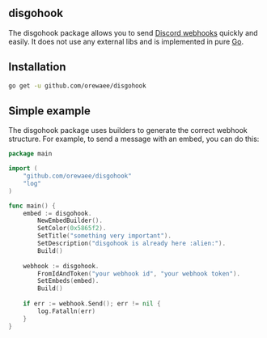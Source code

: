 ## disgohook

The disgohook package allows you to send [Discord webhooks](https://discord.com/developers/docs/resources/webhook) quickly and easily. It does not use any external libs and is implemented in pure [Go](https://go.dev/).


## Installation

```bash
go get -u github.com/orewaee/disgohook
```

## Simple example

The disgohook package uses builders to generate the correct webhook structure. For example, to send a message with an embed, you can do this:

```go
package main

import (
	"github.com/orewaee/disgohook"
	"log"
)

func main() {
    embed := disgohook.
        NewEmbedBuilder().
        SetColor(0x5865f2).
        SetTitle("something very important").
        SetDescription("disgohook is already here :alien:").
        Build()
    
    webhook := disgohook.
        FromIdAndToken("your webhook id", "your webhook token").
        SetEmbeds(embed).
        Build()
    
    if err := webhook.Send(); err != nil {
        log.Fatalln(err)
    }
}
```
